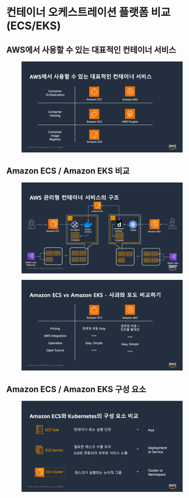 # 컨테이너 오케스트레이션 플랫폼 비교(ECS/EKS)

## AWS에서 사용할 수 있는 대표적인 컨테이너 서비스

<figure><img src="../.gitbook/assets/ecs-vs-eks-1.png" alt=""><figcaption></figcaption></figure>

## Amazon ECS / Amazon EKS 비교

<figure><img src="../.gitbook/assets/ecs-vs-eks-2.png" alt=""><figcaption></figcaption></figure>



<figure><img src="../.gitbook/assets/ecs-vs-eks-3.png" alt=""><figcaption></figcaption></figure>



## Amazon ECS / Amazon EKS 구성 요소&#x20;

<figure><img src="../.gitbook/assets/ecs-vs-eks-4.png" alt=""><figcaption></figcaption></figure>



